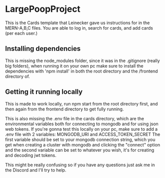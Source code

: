 
# LargePoopProject

This is the Cards template that Leinecker gave us instructions for in the MERN-A,B,C files.
You are able to log in, search for cards, and add cards (per each user.)

## Installing dependencies
This is missing the node_modules folder, since it was in the .gitignore (really big folders), when running it on your own pc
make sure to install the dependencies with 'npm install' in both the root directory and the /frontend directory of.

## Getting it running locally
This is made to work locally, run npm start from the root directory first, and then again from the frontend directory to get fully running.

This is also missing the .env file in the cards directory, which are the environmental variables both for connecting to mongodb and for using
json web tokens.
If you're gonna test this locally on your pc, make sure to add a .env file with 2 variables: MONGODB_URI and ACCESS_TOKEN_SECRET
The first variable should be set to your mongodb connection string, which you get when creating a cluster with mongodb and clicking the "connect" option
and the second variable can be set to whatever you wish, it's for creating and decoding jwt tokens.

This might be really confusing so if you have any questions just ask me in the Discord and I'll try to help.
